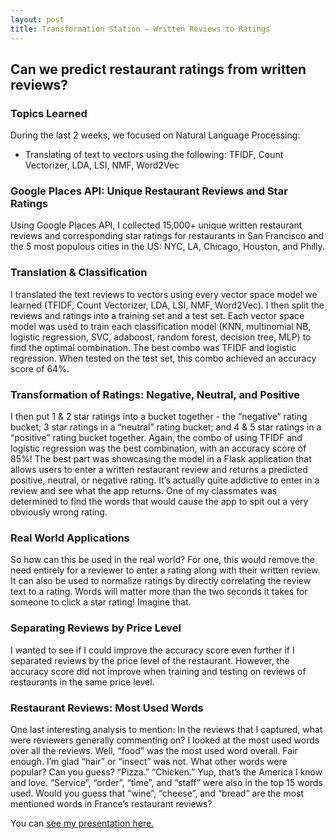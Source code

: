 ```yaml
---
layout: post
title: Transformation Station — Written Reviews to Ratings
---
```


##  Can we predict restaurant ratings from written reviews?  
 
###  Topics Learned
During the last 2 weeks, we focused on Natural Language Processing:  
* Translating of text to vectors using the following: TFIDF, Count Vectorizer, LDA, LSI, NMF, Word2Vec

###  Google Places API: Unique Restaurant Reviews and Star Ratings  
Using Google Places API, I collected 15,000+ unique written restaurant reviews and corresponding star ratings for restaurants in San Francisco and the 5 most populous cities in the US: NYC, LA, Chicago, Houston, and Philly. 

###  Translation & Classification    
I translated the text reviews to vectors using every vector space model we learned (TFIDF, Count Vectorizer, LDA, LSI, NMF, Word2Vec). I then split the reviews and ratings into a training set and a test set. Each vector space model was used to train each classification model (KNN, multinomial NB, logistic regression, SVC, adaboost, random forest, decision tree, MLP) to find the optimal combination. The best combo was TFIDF and logistic regression. When tested on the test set, this combo achieved an accuracy score of 64%. 

###  Transformation of Ratings: Negative, Neutral, and Positive  
I then put 1 & 2 star ratings into a bucket together - the “negative” rating bucket; 3 star ratings in a “neutral” rating bucket; and 4 & 5 star ratings in a “positive” rating bucket together.  Again, the combo of using TFIDF and logistic regression was the best combination, with an accuracy score of 85%! The best part was showcasing the model in a Flask application that allows users to enter a written restaurant review and returns a predicted positive, neutral, or negative rating. It’s actually quite addictive to enter in a review and see what the app returns. One of my classmates was determined to find the words that would cause the app to spit out a very obviously wrong rating.

###  Real World Applications   
So how can this be used in the real world? For one, this would remove the need entirely for a reviewer to enter a rating along with their written review. It can also be used to normalize ratings by directly correlating the review text to a rating. Words will matter more than the two seconds it takes for someone to click a star rating! Imagine that.

###  Separating Reviews by Price Level  
I wanted to see if I could improve the accuracy score even further if I separated reviews by the price level of the restaurant. However, the accuracy score did not improve when training and testing on reviews of restaurants in the same price level. 

###  Restaurant Reviews: Most Used Words   
One last interesting analysis to mention: In the reviews that I captured, what were reviewers generally commenting on? I looked at the most used words over all the reviews. Well, “food” was the most used word overall. Fair enough. I’m glad “hair” or “insect” was not. What other words were popular? Can you guess? “Pizza.” “Chicken.” Yup, that’s the America I know and love. “Service”, “order”, “time”, and “staff” were also in the top 15 words used. Would you guess that “wine”, “cheese”, and “bread” are the most mentioned words in France’s restaurant reviews? 

You can [see my presentation here.]({{Becca18,github.io}}/images/NLP1.pdf)








